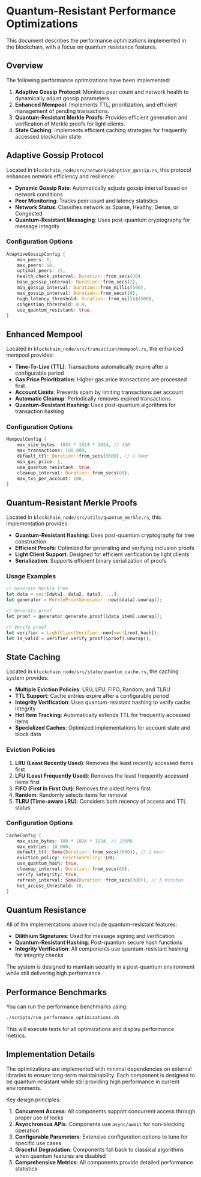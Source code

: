 # Quantum-Resistant Performance Optimizations

This document describes the performance optimizations implemented in the blockchain, with a focus on quantum resistance features.

## Overview

The following performance optimizations have been implemented:

1. **Adaptive Gossip Protocol**: Monitors peer count and network health to dynamically adjust gossip parameters.
2. **Enhanced Mempool**: Implements TTL, prioritization, and efficient management of pending transactions.
3. **Quantum-Resistant Merkle Proofs**: Provides efficient generation and verification of Merkle proofs for light clients.
4. **State Caching**: Implements efficient caching strategies for frequently accessed blockchain state.

## Adaptive Gossip Protocol

Located in `blockchain_node/src/network/adaptive_gossip.rs`, this protocol enhances network efficiency and resilience:

- **Dynamic Gossip Rate**: Automatically adjusts gossip interval based on network conditions
- **Peer Monitoring**: Tracks peer count and latency statistics
- **Network Status**: Classifies network as Sparse, Healthy, Dense, or Congested
- **Quantum-Resistant Messaging**: Uses post-quantum cryptography for message integrity

### Configuration Options

```rust
AdaptiveGossipConfig {
    min_peers: 8,
    max_peers: 50,
    optimal_peers: 25,
    health_check_interval: Duration::from_secs(30),
    base_gossip_interval: Duration::from_secs(2),
    min_gossip_interval: Duration::from_millis(500),
    max_gossip_interval: Duration::from_secs(10),
    high_latency_threshold: Duration::from_millis(500),
    congestion_threshold: 0.8,
    use_quantum_resistant: true,
}
```

## Enhanced Mempool

Located in `blockchain_node/src/transaction/mempool.rs`, the enhanced mempool provides:

- **Time-To-Live (TTL)**: Transactions automatically expire after a configurable period
- **Gas Price Prioritization**: Higher gas price transactions are processed first
- **Account Limits**: Prevents spam by limiting transactions per account
- **Automatic Cleanup**: Periodically removes expired transactions
- **Quantum-Resistant Hashing**: Uses post-quantum algorithms for transaction hashing

### Configuration Options

```rust
MempoolConfig {
    max_size_bytes: 1024 * 1024 * 1024, // 1GB
    max_transactions: 100_000,
    default_ttl: Duration::from_secs(3600), // 1 hour
    min_gas_price: 1,
    use_quantum_resistant: true,
    cleanup_interval: Duration::from_secs(60),
    max_txs_per_account: 100,
}
```

## Quantum-Resistant Merkle Proofs

Located in `blockchain_node/src/utils/quantum_merkle.rs`, this implementation provides:

- **Quantum-Resistant Hashing**: Uses post-quantum cryptography for tree construction
- **Efficient Proofs**: Optimized for generating and verifying inclusion proofs
- **Light Client Support**: Designed for efficient verification by light clients
- **Serialization**: Supports efficient binary serialization of proofs

### Usage Examples

```rust
// Generate Merkle tree
let data = vec![data1, data2, data3, ...];
let generator = MerkleProofGenerator::new(&data).unwrap();

// Generate proof
let proof = generator.generate_proof(&data_item).unwrap();

// Verify proof
let verifier = LightClientVerifier::new(vec![root_hash]);
let is_valid = verifier.verify_proof(&proof).unwrap();
```

## State Caching

Located in `blockchain_node/src/state/quantum_cache.rs`, the caching system provides:

- **Multiple Eviction Policies**: LRU, LFU, FIFO, Random, and TLRU
- **TTL Support**: Cache entries expire after a configurable period
- **Integrity Verification**: Uses quantum-resistant hashing to verify cache integrity
- **Hot Item Tracking**: Automatically extends TTL for frequently accessed items
- **Specialized Caches**: Optimized implementations for account state and block data

### Eviction Policies

1. **LRU (Least Recently Used)**: Removes the least recently accessed items first
2. **LFU (Least Frequently Used)**: Removes the least frequently accessed items first
3. **FIFO (First In First Out)**: Removes the oldest items first
4. **Random**: Randomly selects items for removal
5. **TLRU (Time-aware LRU)**: Considers both recency of access and TTL status

### Configuration Options

```rust
CacheConfig {
    max_size_bytes: 100 * 1024 * 1024, // 100MB
    max_entries: 10_000,
    default_ttl: Some(Duration::from_secs(3600)), // 1 hour
    eviction_policy: EvictionPolicy::LRU,
    use_quantum_hash: true,
    cleanup_interval: Duration::from_secs(60),
    verify_integrity: true,
    refresh_interval: Some(Duration::from_secs(300)), // 5 minutes
    hot_access_threshold: 10,
}
```

## Quantum Resistance

All of the implementations above include quantum-resistant features:

- **Dilithium Signatures**: Used for message signing and verification
- **Quantum-Resistant Hashing**: Post-quantum secure hash functions
- **Integrity Verification**: All components use quantum-resistant hashing for integrity checks

The system is designed to maintain security in a post-quantum environment while still delivering high performance.

## Performance Benchmarks

You can run the performance benchmarks using:

```bash
./scripts/run_performance_optimizations.sh
```

This will execute tests for all optimizations and display performance metrics.

## Implementation Details

The optimizations are implemented with minimal dependencies on external libraries to ensure long-term maintainability. Each component is designed to be quantum-resistant while still providing high performance in current environments.

Key design principles:

1. **Concurrent Access**: All components support concurrent access through proper use of locks
2. **Asynchronous APIs**: Components use `async/await` for non-blocking operation
3. **Configurable Parameters**: Extensive configuration options to tune for specific use cases
4. **Graceful Degradation**: Components fall back to classical algorithms when quantum features are disabled
5. **Comprehensive Metrics**: All components provide detailed performance statistics 